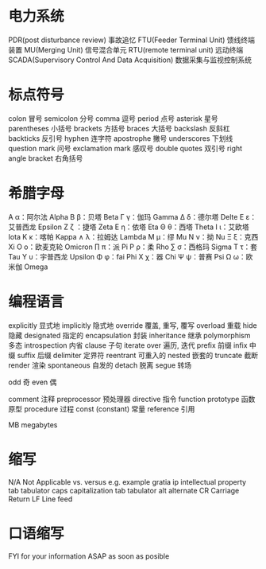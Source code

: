 # 电力系统

PDR(post disturbance review)					事故追忆
FTU(Feeder Terminal Unit)						馈线终端装置
MU(Merging Unit)								信号混合单元
RTU(remote terminal unit)						远动终端
SCADA(Supervisory Control And Data Acquisition)	数据采集与监视控制系统

# 标点符号

colon		冒号
semicolon	分号
comma		逗号
period		点号
asterisk	星号
parentheses	小括号
brackets	方括号
braces		大括号
backslash	反斜杠
backticks	反引号
hyphen		连字符
apostrophe	撇号
underscores			下划线
question mark		问号
exclamation mark	感叹号
double quotes		双引号
right angle bracket	右角括号

# 希腊字母

Α α：阿尔法 Alpha
Β β：贝塔 Beta
Γ γ：伽玛 Gamma
Δ δ：德尔塔 Delte
Ε ε：艾普西龙 Epsilon
Ζ ζ  ：捷塔 Zeta
Ε η：依塔 Eta
Θ θ：西塔 Theta
Ι ι：艾欧塔 Iota
Κ κ：喀帕 Kappa
∧ λ：拉姆达 Lambda
Μ μ：缪 Mu
Ν ν：拗 Nu
Ξ ξ：克西 Xi
Ο ο：欧麦克轮 Omicron
∏ π：派 Pi
Ρ ρ：柔 Rho
∑ σ：西格玛 Sigma
Τ τ：套 Tau
Υ υ：宇普西龙 Upsilon
Φ φ：fai Phi
Χ χ：器 Chi
Ψ ψ：普赛 Psi
Ω ω：欧米伽 Omega

# 编程语言

explicitly	显式地
implicitly	隐式地
override	覆盖, 重写, 覆写
overload	重载
hide		隐藏
designated	指定的
encapsulation	封装
inheritance		继承
polymorphism	多态
introspection	内省
clause			子句
iterate over	遍历, 迭代
prefix		前缀
infix		中缀
suffix		后缀
delimiter	定界符
reentrant	可重入的
nested		嵌套的
truncate	截断
render		渲染
spontaneous	自发的
detach		脱离
segue		转场

odd 奇
even 偶

comment				注释
preprocessor		预处理器
directive			指令
function prototype	函数原型
procedure			过程
const (constant)	常量
reference			引用

MB megabytes

# 缩写

N/A Not Applicable
vs. versus
e.g. example gratia
ip intellectual property
tab tabulator
caps capitalization
tab tabulator
alt alternate
CR Carriage Return
LF Line feed

# 口语缩写

FYI for your information
ASAP as soon as posible
